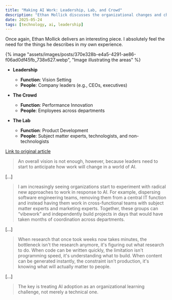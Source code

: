 ```yaml
---
title: "Making AI Work: Leadership, Lab, and Crowd"
description: "Ethan Mollick discusses the organizational changes and challenges companies face when integrating AI, focusing on leadership, experimentation, and learning."
date: 2025-05-24
tags: [technology, ai, leadership]
---
```


Once again, Ethan Mollick delivers an interesting piece. I absolutely feel the need for the things he describes in my own experience.

{% image "assets/images/posts/370e328b-e4a5-4291-ae86-f06ad0df45fb_738x627.webp", "Image illustrating the areas" %}

-   **Leadership**
    -   **Function**: Vision Setting
    -   **People**: Company leaders (e.g., CEOs, executives)

-   **The Crowd**
    -   **Function**: Performance Innovation
    -   **People**: Employees across departments

-   **The Lab**
    -   **Function**: Product Development
    -   **People**: Subject matter experts, technologists, and non-technologists

[Link to original article](https://open.substack.com/pub/oneusefulthing/p/making-ai-work-leadership-lab-and)

> An overall vision is not enough, however, because leaders need to start to anticipate how work will change in a world of AI.

[...]

> I am increasingly seeing organizations start to experiment with radical new approaches to work in response to AI. For example, dispersing software engineering teams, removing them from a central IT function and instead having them work in cross-functional teams with subject matter experts and marketing experts. Together, these groups can “vibework” and independently build projects in days that would have taken months of coordination across departments.

[...]

> When research that once took weeks now takes minutes, the bottleneck isn't the research anymore, it's figuring out what research to do. When code can be written quickly, the limitation isn't programming speed, it's understanding what to build. When content can be generated instantly, the constraint isn't production, it's knowing what will actually matter to people.

[...]

> The key is treating AI adoption as an organizational learning challenge, not merely a technical one.
